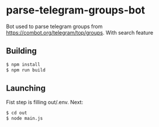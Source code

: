 # parse-telegram-groups-bot
Bot used to parse telegram groups from https://combot.org/telegram/top/groups. With search feature

## Building
```sh
$ npm install
$ npm run build
```

## Launching
Fist step is filling out/.env.
Next:
```sh
$ cd out
$ node main.js
```
